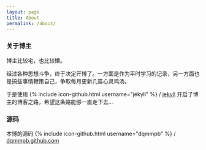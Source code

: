 ```yaml
---
layout: page
title: About
permalink: /about/
---
```


### 关于博主
博主比较宅，也比较懒。

经过各种思想斗争，终于决定开博了。一方面是作为平时学习的记录，另一方面也是搞些事情鞭策自己，争取每月更新几篇心灵鸡汤。

于是使用
{% include icon-github.html username="jekyll" %} /
[jekyll][jekyll]
开启了博主的博客之路，希望这条路能够一直走下去...

### 源码
本博的源码
{% include icon-github.html username="dqmmpb" %} /
[dqmmpb.github.com][dqmmpb.github.com]

[jekyll]: https://github.com/jekyll/jekyll
[dqmmpb]: https://github.com/dqmmpb
[dqmmpb.github.com]: https://github.com/dqmmpb/dqmmpb.github.com